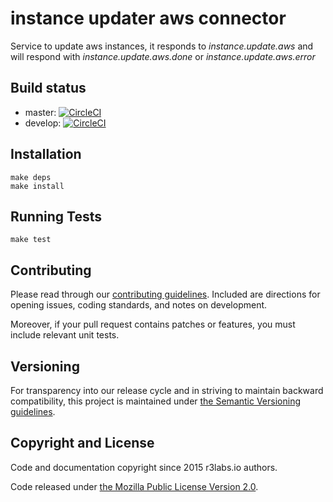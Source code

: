 # instance updater aws connector 

Service to update aws instances, it responds to *instance.update.aws* and will respond with *instance.update.aws.done* or *instance.update.aws.error*

## Build status

* master: [![CircleCI](https://circleci.com/gh/ernestio/instance-updater-aws-connector/tree/master.svg?style=svg)](https://circleci.com/gh/ernestio/instance-updater-aws-connector/tree/master)
* develop: [![CircleCI](https://circleci.com/gh/ernestio/instance-updater-aws-connector/tree/develop.svg?style=svg)](https://circleci.com/gh/ernestio/instance-updater-aws-connector/tree/develop)

## Installation

```
make deps
make install
```

## Running Tests

```
make test
```

## Contributing

Please read through our
[contributing guidelines](CONTRIBUTING.md).
Included are directions for opening issues, coding standards, and notes on
development.

Moreover, if your pull request contains patches or features, you must include
relevant unit tests.

## Versioning

For transparency into our release cycle and in striving to maintain backward
compatibility, this project is maintained under [the Semantic Versioning guidelines](http://semver.org/).

## Copyright and License

Code and documentation copyright since 2015 r3labs.io authors.

Code released under
[the Mozilla Public License Version 2.0](LICENSE).

